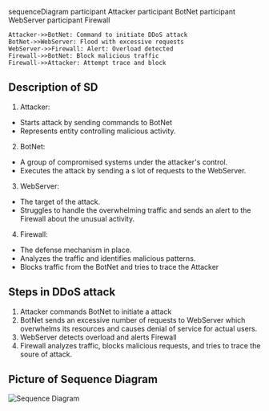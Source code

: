 sequenceDiagram
    participant Attacker
    participant BotNet
    participant WebServer
    participant Firewall

    Attacker->>BotNet: Command to initiate DDoS attack
    BotNet->>WebServer: Flood with excessive requests
    WebServer->>Firewall: Alert: Overload detected
    Firewall->>BotNet: Block malicious traffic
    Firewall->>Attacker: Attempt trace and block

## Description of SD
1. Attacker: 
- Starts attack by sending commands to BotNet
- Represents entity controlling malicious activity. 
2. BotNet:
- A group of compromised systems under the attacker's control.
- Executes the attack by sending a s lot of requests to the WebServer.
3. WebServer:
- The target of the attack.
- Struggles to handle the overwhelming traffic and sends an alert to the Firewall about the unusual activity.
4. Firewall:
- The defense mechanism in place.
- Analyzes the traffic and identifies malicious patterns.
- Blocks traffic from the BotNet and tries to trace the Attacker 

## Steps in DDoS attack
1. Attacker commands BotNet to initiate a attack
2. BotNet sends an excessive number of requests to WebServer which overwhelms its resources and causes denial of service for actual users.
3. WebServer detects overload and alerts Firewall
4. Firewall analyzes traffic, blocks malicious requests, and tries to trace the soure of attack.

## Picture of Sequence Diagram 
![Sequence Diagram](https://supabase.mermaidchart.com/storage/v1/object/public/chatgpt-diagrams/2025-01-23/5fb33b67-a28f-447e-85d4-32f8660d96df.png)
